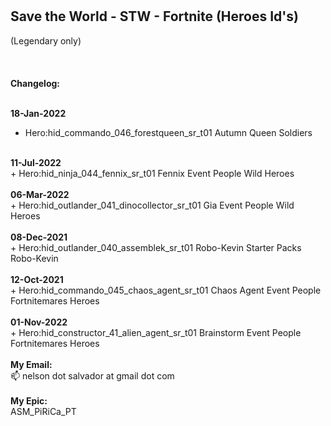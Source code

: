 <br>
<br>
<h2>Save the World - STW - Fortnite (Heroes Id's)</h2>(Legendary only)<br><br>
<br>
<br>
<b>Changelog:</b> 
<br>
<br>

<b>18-Jan-2022</b><br>
+ Hero:hid_commando_046_forestqueen_sr_t01	Autumn Queen		Soldiers<br>
<br>
<b>11-Jul-2022</b><br>
+ Hero:hid_ninja_044_fennix_sr_t01		Fennix		Event People	Wild Heroes<br>
<br>
<b>06-Mar-2022</b><br>
+ Hero:hid_outlander_041_dinocollector_sr_t01		Gia		Event People	Wild Heroes<br>
<br>
<b>08-Dec-2021</b><br>
+ Hero:hid_outlander_040_assemblek_sr_t01		Robo-Kevin		Starter Packs		Robo-Kevin<br>
<br>
<b>12-Oct-2021</b><br>
+ Hero:hid_commando_045_chaos_agent_sr_t01		Chaos Agent		Event People		Fortnitemares Heroes<br>
<br>
<b>01-Nov-2022</b><br>
+ Hero:hid_constructor_41_alien_agent_sr_t01	Brainstorm	Event People	Fortnitemares Heroes
<br>
<br>
<b>My Email:</b><br>
 📫 nelson dot salvador at gmail dot com
<br>
<br>
<b>My Epic:</b><br>
ASM_PiRiCa_PT
<br>
<br>
